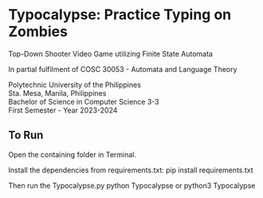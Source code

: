 # Typocalypse: Practice Typing on Zombies 
Top-Down Shooter Video Game utilizing Finite State Automata<br />

In partial fulfilment of COSC 30053 - Automata and Language Theory<br />

Polytechnic University of the Philippines <br />
Sta. Mesa, Manila, Philippines <br />
Bachelor of Science in Computer Science 3-3 <br />
First Semester - Year 2023-2024 <br />


## To Run
Open the containing folder in Terminal.

Install the dependencies from requirements.txt:
pip install requirements.txt

Then run the Typocalypse.py
python Typocalypse
or
python3 Typocalypse




